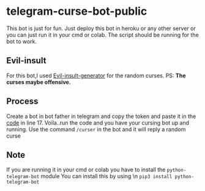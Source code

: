 # telegram-curse-bot-public

This bot is just for fun.
Just deploy this bot in heroku or any other server or you can just run it in your cmd or colab.
The script should be running for the bot to work.

## Evil-insult
For this bot,I used [Evil-insult-generator](https://evilinsult.com/generate_insult.php?lang=en&type=text) for the random curses.
PS: **The curses maybe offensive.**

## Process

Create a bot in bot father in telegram and copy the token and paste it in the [code](https://github.com/th0ma5s5helby/telegram-curse-bot-public/blob/master/main.py) in line 17.
Voila..run the code and you have your cursing bot up and running.
Use the command `/curser` in the bot and it will reply a random curse

## Note
If you are running it in your cmd or colab you have to install the `python-telegram-bot` module
You can install this by using \n `pip3 install python-telegram-bot`
